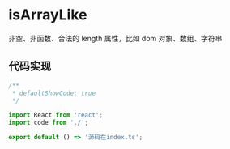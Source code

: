 # isArrayLike

非空、非函数、合法的 length 属性，比如 dom 对象、数组、字符串

## 代码实现

```jsx
/**
 * defaultShowCode: true
 */

import React from 'react';
import code from './';

export default () => '源码在index.ts';
```
